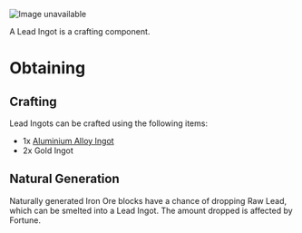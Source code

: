 ![Image unavailable](https://i.imgur.com/5H3gdLj.png)

A Lead Ingot is a crafting component.

# Obtaining

## Crafting

Lead Ingots can be crafted using the following items:

* 1x [Aluminium Alloy Ingot](Aluminium-Alloy-Ingot)
* 2x Gold Ingot

## Natural Generation

Naturally generated Iron Ore blocks have a chance of dropping Raw Lead, which can be smelted into a Lead Ingot. The amount dropped is affected by Fortune.